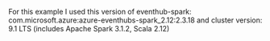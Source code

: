 For this example I used this version of eventhub-spark: com.microsoft.azure:azure-eventhubs-spark_2.12:2.3.18 and cluster version: 9.1 LTS (includes Apache Spark 3.1.2, Scala 2.12)
